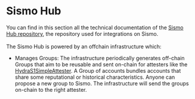 # Sismo Hub

You can find in this section all the technical documentation of the [Sismo Hub repository](https://github.com/sismo-core/sismo-hub), the repository used for integrations on Sismo.\
\
The Sismo Hub is powered by an offchain infrastructure which:

* Manages Groups: The infrastructure periodically generates off-chain Groups that aim to be reusable and sent on-chain for attesters like the [HydraS1SimpleAttester](https://github.com/sismo-core/sismo-protocol/blob/main/contracts/attesters/hydra-s1/HydraS1SimpleAttester.sol). A Group of accounts bundles accounts that share some reputational or historical characteristics. Anyone can propose a new group to Sismo. The infrastructure will send the groups on-chain to the right attester.
